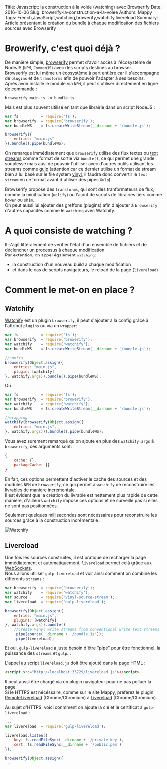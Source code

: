 Title: Javascript: la construction à la volée (watching) avec Browserify
Date: 2016-10-06
Slug: browerify-la-construction-a-la-volee
Authors: Mappy
Tags: French,JavaScript,watching,browerify,watchify,livereload
Summary: Article présentant la création du bundle à chaque modification des fichiers sources avec Browserify

# Browerify, c'est quoi déjà ?

De manière simple, [browserify](http://browserify.org/) permet d'avoir accès à l'écosystème de NodeJS (`NPM`, `CommonJS`) avec des scripts destinés au browser.<br />
Browserify est lui même un écosystème à part entière car il s'accompagne de `plugins` et de `transforms` afin de pouvoir l'adapter à ses besoins.<br />
Après avoir installé le module via `NPM`, il peut s'utiliser directement en ligne de commande :

```
browserify main.js -o bundle.js
```

Mais est plus souvent utilisé en tant que librairie dans un script NodeJS :

```javascript
var fs          = require('fs');
var browserify  = require('browserify');
var bundleWS    = fs.createWriteStream(__dirname + '/bundle.js');

browserify({
    entries: "main.js"
}).bundle().pipe(bundleWS);
```

On remarque immédiatement que `browserify` utilise des flux textes ou [text streams](http://www.sandersdenardi.com/readable-writable-transform-streams-node/) comme format de sortie via `bundle()`,
ce qui permet une grande souplesse mais ausi de  pouvoir l'utiliser avec d'autres outils utilisant les streams comme [gulp](http://gulpjs.com/) (attention car ce dernier utilise un format de stream bien à lui basé sur le file system [vinyl](https://github.com/gulpjs/vinyl), il faudra donc convertir le `text stream` en ce format avant d'utiliser des pipes `Gulp`).

Browserify propose des `transforms`, qui sont des tranformateurs de flux, comme la minification (`uglify`) ou l'ajout de scripts de librairies tiers comme `bower` ou `shim`.<br />
On peut aussi lui ajouter des greffons (plugins) afin d'ajouter à `browserify` d'autres capacités comme le `watching` avec Watchify.

# A quoi consiste de watching ?

Il s'agit littéralement de vérifier l'état d'un ensemble de fichiers et de déclencher un processus à chaque modification.<br />
Par extention, on appel également `watching`:

+ la construction d'un nouveau build à chaque modification
+ et dans le cas de scripts navigateurs, le reload de la page (`livereload`)

# Comment le met-on en place ?

## Watchify

[Watchify](https://github.com/substack/watchify) est un plugin `browserify`, il peut s'ajouter à la config grâce à l'attribut `plugins` ou via un `wrapper`:

```javascript
var fs          = require('fs');
var browserify  = require('browerify');
var watchify    = require('watchify');
var bundleWS    = fs.createWriteStream(__dirname + '/bundle.js');

//config
browserify(Object.assign({
    entries: "main.js",
    plugin: [watchify]
}, watchify.args)).bundle().pipe(bundleWS);
```
Ou

```javascript
var fs          = require('fs');
var browserify  = require('browerify');
var watchify    = require('watchify');
var bundleWS    = fs.createWriteStream(__dirname + '/bundle.js');

//wrapping
watchify(browserify(Object.assign({
    entries: "main.js",
}, watchify.args))).bundle().pipe(bundleWS);
```

Vous avez surement remarqué qu'on ajoute en plus des `watchify.args` à `browserify`, ces arguments sont:
```javascript
{
    cache: {},
    packageCache: {}
}
```
En fait, ces options permettent d'activer le cache des sources et des modules `NPM` de `browserify`, ce qui permet à `watchify` de reconstruire les livrables de manière incrémentale.<br />
Il est évident que la création du livrable est nettement plus rapide de cette manière, d'ailleurs `watchify` impose ces options et ne surveille pas si elles ne sont pas positionnées.

Seulement quelques millisecondes sont nécéssaires pour reconstruire les sources grâce à la construction incrémentale :

![Watchify](images/watchify.gif)

## Livereload

Une fois les sources construites, il est pratique de recharger la page immédiatement et automatiquement, `livereload` permet celà grâce aux [WebSockets](https://developer.mozilla.org/fr/docs/WebSockets).<br />
Nous allons utiliser `gulp-livereload` et voir ainsi comment on combine les différents `streams` :

```javascript
var browserify  = require('browserify');
var watchify    = require('watchify');
var source      = require('vinyl-source-stream');
var livereload  = require('gulp-livereload');

browserify(Object.assign({
    entries: "main.js",
    plugins: [watchify]
}, watchify.args)).bundle()
    //Create Vinyl write streams from conventional write text streams
    .pipe(source(__dirname + '/bundle.js'));
    .pipe(livereload);
```

Et oui, `gulp-livereload` a juste besoin d'être "pipé" pour être fonctionnel, la puissance des `streams` et `gulp`...

L'appel au script `livereload.js` doit être ajouté dans la page HTML :

```html
<script src="http://localhost:35729/livereload.js"></script>
```
Il peut aussi être chargé via un plugin navigateur pour ne pas polluer la page.<br />
Si le HTTPS est nécéssaire, comme sur le site Mappy, préférez le plugin [RemoteLivereload](https://chrome.google.com/webstore/detail/remotelivereload/jlppknnillhjgiengoigajegdpieppei) (Chrome/Chromium) à [Livereload](https://chrome.google.com/webstore/detail/livereload/jnihajbhpnppcggbcgedagnkighmdlei) (Chrome/Chromium).

Au sujet d'HTTPS, voici conmment on ajoute la clé et le certificat à `gulp-livereload` :
```javascript
...
var livereload  = require('gulp-livereload');

livereload.listen({
    key: fs.readFileSync(__dirname + '/private.key'),
    cert: fs.readFileSync(__dirname + '/public.pem')
});

browserify(Object.assign({
...
```

